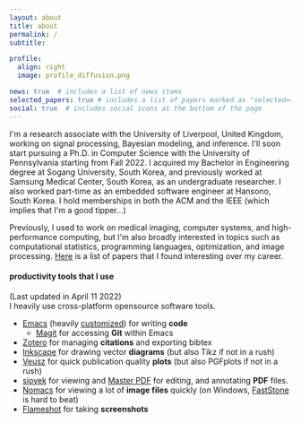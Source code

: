 ```yaml
---
layout: about
title: about
permalink: /
subtitle: 

profile:
  align: right
  image: profile_diffusion.png

news: true  # includes a list of news items
selected_papers: true # includes a list of papers marked as "selected={true}"
social: true  # includes social icons at the bottom of the page
---
```


I'm a research associate with the University of Liverpool, United Kingdom, working on signal processing, Bayesian modeling, and inference.
I'll soon start pursuing a Ph.D. in Computer Science with the University of Pennsylvania starting from Fall 2022.
I acquired my Bachelor in Engineering degree at Sogang University, South Korea, and previously worked at Samsung Medical Center, South Korea, as an undergraduate researcher.
I also worked part-time as an embedded software engineer at Hansono, South Korea.
I hold memberships in both the ACM and the IEEE (which implies that I'm a good tipper...)

Previously, I used to work on medical imaging, computer systems, and high-performance computing, but I'm also broadly interested in topics such as computational statistics, programming languages, optimization, and image processing.
[Here](https://github.com/Red-Portal/ray-awesome-papers) is a list of papers that I found interesting over my career.


#### **productivity tools that I use**
(Last updated in April 11 2022)<br />
I heavily use cross-platform opensource software tools.
* [Emacs](https://www.gnu.org/software/emacs/) (heavily [customized](https://github.com/Red-Portal/.emacs.d)) for writing **code**
  * [Magit](https://magit.vc/) for accessing **Git** within Emacs
* [Zotero](https://www.zotero.org/) for managing **citations** and exporting bibtex
* [Inkscape](https://inkscape.org/) for drawing vector **diagrams** (but also Tikz if not in a rush)
* [Veusz](https://veusz.github.io/) for quick publication quality **plots** (but also PGFplots if not in a rush)
* [sioyek](https://sioyek.info/) for viewing and [Master PDF](https://code-industry.net/masterpdfeditor/) for editing, and annotating **PDF** files.
* [Nomacs](https://nomacs.org/) for viewing a lot of **image files** quickly (on Windows, [FastStone](https://www.faststone.org/) is hard to beat)
* [Flameshot](https://flameshot.org/) for taking **screenshots**

<!-- Write your biography here. Tell the world about yourself. Link to your favorite [subreddit](http://reddit.com). You can put a picture in, too. The code is already in, just name your picture `prof_pic.jpg` and put it in the `img/` folder. -->


<!-- Put your address / P.O. box / other info right below your picture. You can also disable any these elements by editing `profile` property of the YAML header of your `_pages/about.md`. Edit `_bibliography/papers.bib` and Jekyll will render your [publications page](/al-folio/publications/) automatically. -->

<!-- Link to your social media connections, too. This theme is set up to use [Font Awesome icons](http://fortawesome.github.io/Font-Awesome/) and [Academicons](https://jpswalsh.github.io/academicons/), like the ones below. Add your Facebook, Twitter, LinkedIn, Google Scholar, or just disable all of them. -->
